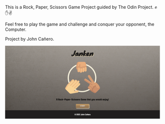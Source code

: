 This is a Rock, Paper, Scissors Game Project guided by The Odin Project. ✊✋✌

Feel free to play the game and challenge and conquer your opponent, the Computer. 

Project by John Cañero. 

<img src= "images/desktopViewRockPaperScissors.png" alt="desktopView - Homepage">
